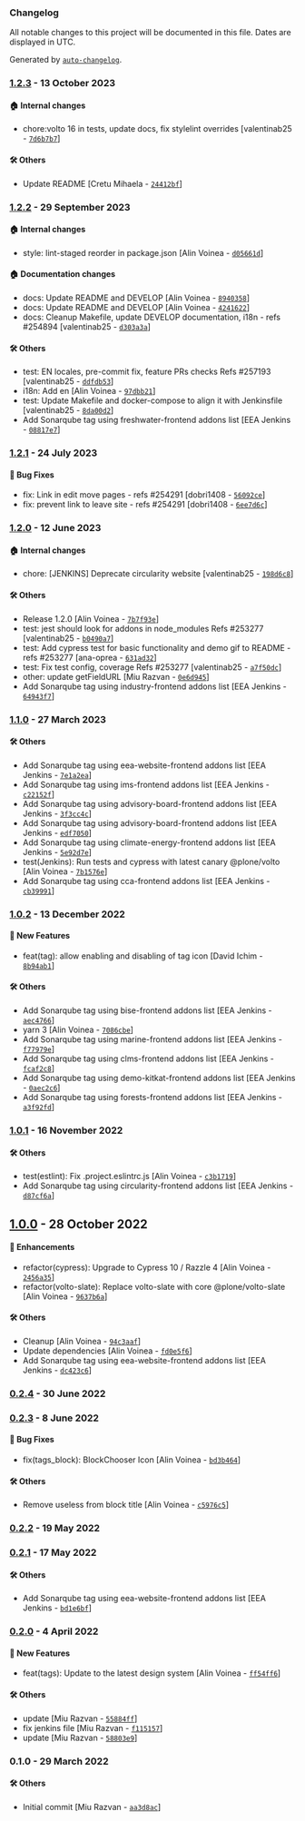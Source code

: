### Changelog

All notable changes to this project will be documented in this file. Dates are displayed in UTC.

Generated by [`auto-changelog`](https://github.com/CookPete/auto-changelog).

### [1.2.3](https://github.com/eea/volto-tags-block/compare/1.2.2...1.2.3) - 13 October 2023

#### :house: Internal changes

- chore:volto 16 in tests, update docs, fix stylelint overrides [valentinab25 - [`7d6b7b7`](https://github.com/eea/volto-tags-block/commit/7d6b7b7935a6d22d0f620e5841d353648bfffeaf)]

#### :hammer_and_wrench: Others

- Update README [Cretu Mihaela - [`24412bf`](https://github.com/eea/volto-tags-block/commit/24412bf1bdba3f1916db073ac5e6367606cbab7d)]
### [1.2.2](https://github.com/eea/volto-tags-block/compare/1.2.1...1.2.2) - 29 September 2023

#### :house: Internal changes

- style: lint-staged reorder in package.json [Alin Voinea - [`d05661d`](https://github.com/eea/volto-tags-block/commit/d05661d1f4bf30e07d3590965d13f9026c615790)]

#### :house: Documentation changes

- docs: Update README and DEVELOP [Alin Voinea - [`8940358`](https://github.com/eea/volto-tags-block/commit/894035803b0d8308620b07660a876bc45cbc9c16)]
- docs: Update README and DEVELOP [Alin Voinea - [`4241622`](https://github.com/eea/volto-tags-block/commit/42416226a7e50b977a73730c985db97f7f21ae2e)]
- docs: Cleanup Makefile, update DEVELOP documentation, i18n - refs #254894 [valentinab25 - [`d303a3a`](https://github.com/eea/volto-tags-block/commit/d303a3a9260cec568e159797a4562b4ef1cc28e8)]

#### :hammer_and_wrench: Others

- test: EN locales, pre-commit fix, feature PRs checks Refs #257193 [valentinab25 - [`ddfdb53`](https://github.com/eea/volto-tags-block/commit/ddfdb539114cfcf40d877a32dba2530419a02f67)]
- i18n: Add en [Alin Voinea - [`97dbb21`](https://github.com/eea/volto-tags-block/commit/97dbb21a6026fd56004d04dafd839e0c34fb967f)]
- test: Update Makefile and docker-compose to align it with Jenkinsfile [valentinab25 - [`8da00d2`](https://github.com/eea/volto-tags-block/commit/8da00d21865f4cae997179b18070ea2f8849f185)]
- Add Sonarqube tag using freshwater-frontend addons list [EEA Jenkins - [`08817e7`](https://github.com/eea/volto-tags-block/commit/08817e756da822194c72c93cf3a37381f19ae857)]
### [1.2.1](https://github.com/eea/volto-tags-block/compare/1.2.0...1.2.1) - 24 July 2023

#### :bug: Bug Fixes

- fix: Link in edit move pages - refs #254291 [dobri1408 - [`56092ce`](https://github.com/eea/volto-tags-block/commit/56092ce7dff5a029be5269cd5f983fba650c3433)]
- fix: prevent link to leave site - refs #254291 [dobri1408 - [`6ee7d6c`](https://github.com/eea/volto-tags-block/commit/6ee7d6cfe735dd1c75899cab4fa4f61bbd38c49a)]

### [1.2.0](https://github.com/eea/volto-tags-block/compare/1.1.0...1.2.0) - 12 June 2023

#### :house: Internal changes

- chore: [JENKINS] Deprecate circularity website [valentinab25 - [`198d6c8`](https://github.com/eea/volto-tags-block/commit/198d6c87c285fd4549ee0dbf2b8527d2e12cdaa3)]

#### :hammer_and_wrench: Others

- Release 1.2.0 [Alin Voinea - [`7b7f93e`](https://github.com/eea/volto-tags-block/commit/7b7f93ec54a8a8e93c27e9185afbc5eb4d4a2e89)]
- test: jest should look for addons in node_modules Refs #253277 [valentinab25 - [`b0490a7`](https://github.com/eea/volto-tags-block/commit/b0490a7beac8191d8a7690932b6c8ecf7b945581)]
- test: Add cypress test for basic functionality and demo gif to README - refs #253277 [ana-oprea - [`631ad32`](https://github.com/eea/volto-tags-block/commit/631ad32bc58b639edf4399d2cfbb19162aaf8ef5)]
- test: Fix test config, coverage Refs #253277 [valentinab25 - [`a7f50dc`](https://github.com/eea/volto-tags-block/commit/a7f50dccad8b5d7daeca9618b1355808eed95bba)]
- other: update getFieldURL [Miu Razvan - [`0e6d945`](https://github.com/eea/volto-tags-block/commit/0e6d945d0491b5c9aeedd74af15dafd732bbb5d5)]
- Add Sonarqube tag using industry-frontend addons list [EEA Jenkins - [`64943f7`](https://github.com/eea/volto-tags-block/commit/64943f7decaafd8fc8e1da96f31ca231dab5861b)]
### [1.1.0](https://github.com/eea/volto-tags-block/compare/1.0.2...1.1.0) - 27 March 2023

#### :hammer_and_wrench: Others

- Add Sonarqube tag using eea-website-frontend addons list [EEA Jenkins - [`7e1a2ea`](https://github.com/eea/volto-tags-block/commit/7e1a2ea644d2fbe31f2e1e3f5f72f520ec1b44c8)]
- Add Sonarqube tag using ims-frontend addons list [EEA Jenkins - [`c22152f`](https://github.com/eea/volto-tags-block/commit/c22152fbc6f16c15e15ca8ea059a879ec3e67f1b)]
- Add Sonarqube tag using advisory-board-frontend addons list [EEA Jenkins - [`3f3cc4c`](https://github.com/eea/volto-tags-block/commit/3f3cc4c0a545107ef5ab9949a751f863f4027db5)]
- Add Sonarqube tag using advisory-board-frontend addons list [EEA Jenkins - [`edf7050`](https://github.com/eea/volto-tags-block/commit/edf7050f213032efd0e2402157dca4d4834b795f)]
- Add Sonarqube tag using climate-energy-frontend addons list [EEA Jenkins - [`5e92d7e`](https://github.com/eea/volto-tags-block/commit/5e92d7e40ff2a9e617f414e36774b8da86d36770)]
- test(Jenkins): Run tests and cypress with latest canary @plone/volto [Alin Voinea - [`7b1576e`](https://github.com/eea/volto-tags-block/commit/7b1576e6af644222ea2a02e83a5b6422592f7318)]
- Add Sonarqube tag using cca-frontend addons list [EEA Jenkins - [`cb39991`](https://github.com/eea/volto-tags-block/commit/cb399919efa5c1270acd0f0315ab3d2c316f47a0)]
### [1.0.2](https://github.com/eea/volto-tags-block/compare/1.0.1...1.0.2) - 13 December 2022

#### :rocket: New Features

- feat(tag): allow enabling and disabling of tag icon [David Ichim - [`8b94ab1`](https://github.com/eea/volto-tags-block/commit/8b94ab16a983b6d538a040793733ac488ce27037)]

#### :hammer_and_wrench: Others

- Add Sonarqube tag using bise-frontend addons list [EEA Jenkins - [`aec4766`](https://github.com/eea/volto-tags-block/commit/aec4766fa2a08fc24e9090251dcd98e29282c607)]
- yarn 3 [Alin Voinea - [`7086cbe`](https://github.com/eea/volto-tags-block/commit/7086cbe0ac57cc71fed897941c3b396451b139ac)]
- Add Sonarqube tag using marine-frontend addons list [EEA Jenkins - [`f77979e`](https://github.com/eea/volto-tags-block/commit/f77979eff94aeb78c3d47ba9292f991bfc2e345d)]
- Add Sonarqube tag using clms-frontend addons list [EEA Jenkins - [`fcaf2c8`](https://github.com/eea/volto-tags-block/commit/fcaf2c818a80a032501a37fdd9393de0474ab07e)]
- Add Sonarqube tag using demo-kitkat-frontend addons list [EEA Jenkins - [`0aec2c6`](https://github.com/eea/volto-tags-block/commit/0aec2c67bc1768d378bad484e8536306496dc0a7)]
- Add Sonarqube tag using forests-frontend addons list [EEA Jenkins - [`a3f92fd`](https://github.com/eea/volto-tags-block/commit/a3f92fd8f482df8c35031962c2c36966b27f1c48)]
### [1.0.1](https://github.com/eea/volto-tags-block/compare/1.0.0...1.0.1) - 16 November 2022

#### :hammer_and_wrench: Others

- test(estlint): Fix .project.eslintrc.js [Alin Voinea - [`c3b1719`](https://github.com/eea/volto-tags-block/commit/c3b17192e7315da188575e1bd5d2e7aa1b656602)]
- Add Sonarqube tag using circularity-frontend addons list [EEA Jenkins - [`d87cf6a`](https://github.com/eea/volto-tags-block/commit/d87cf6a6c4770ef2e2fb44579c2743e38efbb8de)]
## [1.0.0](https://github.com/eea/volto-tags-block/compare/0.2.4...1.0.0) - 28 October 2022

#### :nail_care: Enhancements

- refactor(cypress): Upgrade to Cypress 10 / Razzle 4 [Alin Voinea - [`2456a35`](https://github.com/eea/volto-tags-block/commit/2456a35b3820c119f2a20ae433065370e3ec985b)]
- refactor(volto-slate): Replace volto-slate with core @plone/volto-slate [Alin Voinea - [`9637b6a`](https://github.com/eea/volto-tags-block/commit/9637b6ae574299f6306a80eb4099b3b22cf85a25)]

#### :hammer_and_wrench: Others

- Cleanup [Alin Voinea - [`94c3aaf`](https://github.com/eea/volto-tags-block/commit/94c3aaf2cbe981619275efc7850cb6fcce145aa9)]
- Update dependencies [Alin Voinea - [`fd0e5f6`](https://github.com/eea/volto-tags-block/commit/fd0e5f61547ef6c5eb6ddbc6f19f43ba8a7faeef)]
- Add Sonarqube tag using eea-website-frontend addons list [EEA Jenkins - [`dc423c6`](https://github.com/eea/volto-tags-block/commit/dc423c686d68d5c20bed1b3a6b5b26a83cbefc0c)]
### [0.2.4](https://github.com/eea/volto-tags-block/compare/0.2.3...0.2.4) - 30 June 2022

### [0.2.3](https://github.com/eea/volto-tags-block/compare/0.2.2...0.2.3) - 8 June 2022

#### :bug: Bug Fixes

- fix(tags_block): BlockChooser Icon [Alin Voinea - [`bd3b464`](https://github.com/eea/volto-tags-block/commit/bd3b46409f47c8432e31949195c81c3490f082c1)]

#### :hammer_and_wrench: Others

- Remove useless  from block title [Alin Voinea - [`c5976c5`](https://github.com/eea/volto-tags-block/commit/c5976c5bafbb6a10bc6ea247e0611a99e5ab79e9)]
### [0.2.2](https://github.com/eea/volto-tags-block/compare/0.2.1...0.2.2) - 19 May 2022

### [0.2.1](https://github.com/eea/volto-tags-block/compare/0.2.0...0.2.1) - 17 May 2022

#### :hammer_and_wrench: Others

- Add Sonarqube tag using eea-website-frontend addons list [EEA Jenkins - [`bd1e6bf`](https://github.com/eea/volto-tags-block/commit/bd1e6bf486953a485ef9435f75a5c662bfca1c9e)]
### [0.2.0](https://github.com/eea/volto-tags-block/compare/0.1.0...0.2.0) - 4 April 2022

#### :rocket: New Features

- feat(tags): Update to the latest design system [Alin Voinea - [`ff54ff6`](https://github.com/eea/volto-tags-block/commit/ff54ff609dd4fe77d78ce11b2ea6d09c7906473b)]

#### :hammer_and_wrench: Others

- update [Miu Razvan - [`55884ff`](https://github.com/eea/volto-tags-block/commit/55884ff9d943642e2ebe6b44b212a50ba7bf055c)]
- fix jenkins file [Miu Razvan - [`f115157`](https://github.com/eea/volto-tags-block/commit/f115157d801e088b0386b2a6e1c7e51c9fc3c13e)]
- update [Miu Razvan - [`58803e9`](https://github.com/eea/volto-tags-block/commit/58803e9a972596ff5f37c03737b508de042bb3a0)]
### 0.1.0 - 29 March 2022

#### :hammer_and_wrench: Others

- Initial commit [Miu Razvan - [`aa3d8ac`](https://github.com/eea/volto-tags-block/commit/aa3d8ac41a1c602c7dcc15a0b50a82c46427d0a6)]
